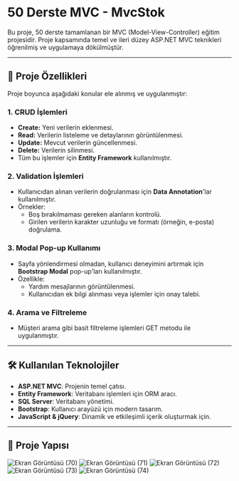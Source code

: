 # 50 Derste MVC - MvcStok

Bu proje, 50 derste tamamlanan bir MVC (Model-View-Controller) eğitim projesidir. Proje kapsamında temel ve ileri düzey ASP.NET MVC teknikleri öğrenilmiş ve uygulamaya dökülmüştür.

---

## 🚀 **Proje Özellikleri**

Proje boyunca aşağıdaki konular ele alınmış ve uygulanmıştır:

### **1. CRUD İşlemleri**
- **Create:** Yeni verilerin eklenmesi.
- **Read:** Verilerin listeleme ve detaylarının görüntülenmesi.
- **Update:** Mevcut verilerin güncellenmesi.
- **Delete:** Verilerin silinmesi.
- Tüm bu işlemler için **Entity Framework** kullanılmıştır.

### **2. Validation İşlemleri**
- Kullanıcıdan alınan verilerin doğrulanması için **Data Annotation**'lar kullanılmıştır.
- Örnekler:
  - Boş bırakılmaması gereken alanların kontrolü.
  - Girilen verilerin karakter uzunluğu ve formatı (örneğin, e-posta) doğrulama.

### **3. Modal Pop-up Kullanımı**
- Sayfa yönlendirmesi olmadan, kullanıcı deneyimini artırmak için **Bootstrap Modal** pop-up'ları kullanılmıştır.
- Özellikle:
  - Yardım mesajlarının görüntülenmesi.
  - Kullanıcıdan ek bilgi alınması veya işlemler için onay talebi.

### **4. Arama ve Filtreleme**
- Müşteri arama gibi basit filtreleme işlemleri GET metodu ile uygulanmıştır.


---

## 🛠️ **Kullanılan Teknolojiler**
- **ASP.NET MVC**: Projenin temel çatısı.
- **Entity Framework**: Veritabanı işlemleri için ORM aracı.
- **SQL Server**: Veritabanı yönetimi.
- **Bootstrap**: Kullanıcı arayüzü için modern tasarım.
- **JavaScript & jQuery**: Dinamik ve etkileşimli içerik oluşturmak için.

---

## 📂 **Proje Yapısı**

![Ekran Görüntüsü (70)](https://github.com/user-attachments/assets/4707d347-b7e9-489a-a10b-e1cbeff88c0d)
![Ekran Görüntüsü (71)](https://github.com/user-attachments/assets/597b53d6-2739-4a01-831a-1e3034e5018e)
![Ekran Görüntüsü (72)](https://github.com/user-attachments/assets/4f554231-362f-4e85-ab69-5c885266134b)
![Ekran Görüntüsü (73)](https://github.com/user-attachments/assets/9af95b63-6c7f-4a1e-a48c-d8631e15adae)
![Ekran Görüntüsü (74)](https://github.com/user-attachments/assets/51994687-8970-44c6-b0f4-2db21aa65a78)

